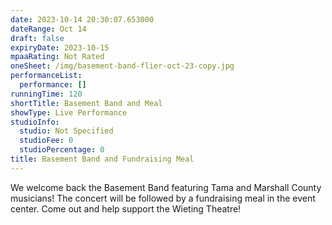 ```yaml
---
date: 2023-10-14 20:30:07.653000
dateRange: Oct 14
draft: false
expiryDate: 2023-10-15
mpaaRating: Not Rated
oneSheet: /img/basement-band-flier-oct-23-copy.jpg
performanceList:
  performance: []
runningTime: 120
shortTitle: Basement Band and Meal
showType: Live Performance
studioInfo:
  studio: Not Specified
  studioFee: 0
  studioPercentage: 0
title: Basement Band and Fundraising Meal
---
```


W﻿e welcome back the Basement Band featuring Tama and Marshall County musicians! The concert will be followed by a fundraising meal in the event center. Come out and help support the Wieting Theatre!